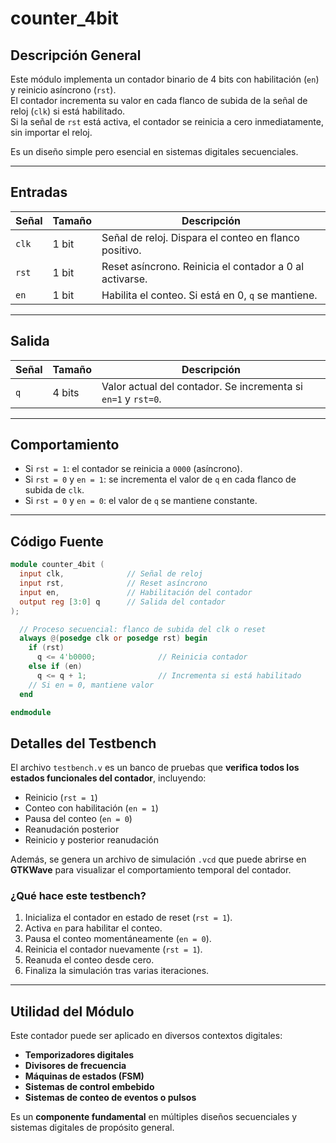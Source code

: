 # counter_4bit

## Descripción General
Este módulo implementa un contador binario de 4 bits con habilitación (`en`) y reinicio asíncrono (`rst`).  
El contador incrementa su valor en cada flanco de subida de la señal de reloj (`clk`) si está habilitado.  
Si la señal de `rst` está activa, el contador se reinicia a cero inmediatamente, sin importar el reloj.

Es un diseño simple pero esencial en sistemas digitales secuenciales.

---

## Entradas

| Señal | Tamaño | Descripción |
|-------|--------|-------------|
| `clk` | 1 bit  | Señal de reloj. Dispara el conteo en flanco positivo. |
| `rst` | 1 bit  | Reset asíncrono. Reinicia el contador a 0 al activarse. |
| `en`  | 1 bit  | Habilita el conteo. Si está en 0, `q` se mantiene. |

---

## Salida

| Señal | Tamaño | Descripción |
|-------|--------|-------------|
| `q`   | 4 bits | Valor actual del contador. Se incrementa si `en=1` y `rst=0`. |

---

## Comportamiento

- Si `rst = 1`: el contador se reinicia a `0000` (asíncrono).
- Si `rst = 0` y `en = 1`: se incrementa el valor de `q` en cada flanco de subida de `clk`.
- Si `rst = 0` y `en = 0`: el valor de `q` se mantiene constante.

---

## Código Fuente

```verilog
module counter_4bit (
  input clk,              // Señal de reloj
  input rst,              // Reset asíncrono
  input en,               // Habilitación del contador
  output reg [3:0] q      // Salida del contador
);

  // Proceso secuencial: flanco de subida del clk o reset
  always @(posedge clk or posedge rst) begin
    if (rst)
      q <= 4'b0000;              // Reinicia contador
    else if (en)
      q <= q + 1;                // Incrementa si está habilitado
    // Si en = 0, mantiene valor
  end

endmodule
```

## Detalles del Testbench

El archivo `testbench.v` es un banco de pruebas que **verifica todos los estados funcionales del contador**, incluyendo:

- Reinicio (`rst = 1`)
- Conteo con habilitación (`en = 1`)
- Pausa del conteo (`en = 0`)
- Reanudación posterior
- Reinicio y posterior reanudación

Además, se genera un archivo de simulación `.vcd` que puede abrirse en **GTKWave** para visualizar el comportamiento temporal del contador.

### ¿Qué hace este testbench?

1. Inicializa el contador en estado de reset (`rst = 1`).
2. Activa `en` para habilitar el conteo.
3. Pausa el conteo momentáneamente (`en = 0`).
4. Reinicia el contador nuevamente (`rst = 1`).
5. Reanuda el conteo desde cero.
6. Finaliza la simulación tras varias iteraciones.

---

## Utilidad del Módulo

Este contador puede ser aplicado en diversos contextos digitales:

-  **Temporizadores digitales**
-  **Divisores de frecuencia**
-  **Máquinas de estados (FSM)**
-  **Sistemas de control embebido**
-  **Sistemas de conteo de eventos o pulsos**

Es un **componente fundamental** en múltiples diseños secuenciales y sistemas digitales de propósito general.
